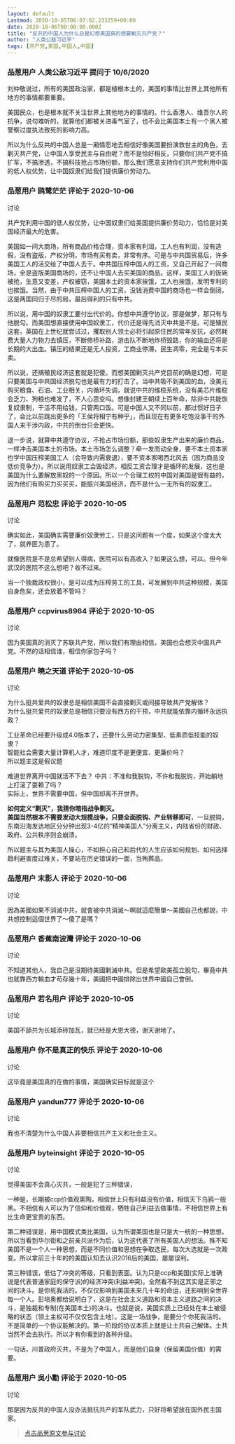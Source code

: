 ```yaml
---
layout: default
Lastmod: 2020-10-05T06:07:02.233259+00:00
date: 2020-10-06T00:00:00.000Z
title: "反共的中国人为什么总是幻想美国真的想要剿灭共产党？"
author: "人类公敌习近平"
tags: [共产党,美国,中国人,中国]
---
```



### 品葱用户 **人类公敌习近平** 提问于 10/6/2020
    
刘仲敬说过，所有的美国政治家，都是植根本土的，美国的事情比世界上其他所有地方的事情都要重要。  
  
美国民众，也是根本就不关注世界上其他地方的事情的。什么香港人、维吾尔人的抗争，说句难听的，就算他们都被关进毒气室了，也不会比美国本土有一个黑人被警察过度执法致死的影响力高。  
  
所以为什么反共的中国人总是一厢情愿地去相信好像美国要扮演救世主的角色，去剿灭共产党，让中国人享受民主与自由呢？而不是恰好相反，只要你们共产党不搞扩军，不搞渗透，不搞科技抢占市场份额，那么我们愿意支持你们共产党利用中国的低人权优势，让中国奴隶们给我们提供廉价劳动力。
    
                

### 品葱用户 **鸥鹭茫茫** 评论于 2020-10-06
讨论

        
共产党利用中国的低人权优势，让中国奴隶们给美国提供廉价劳动力，恰恰是对美国经济最大的危害。  
  
美国如一间大商场，所有商品价格合理，资本家有利润，工人也有利润，没有造假，没有盗版，产权分明，市场有买有卖，非常有序。可是与中共国贸易后，许多美国工人的活交给了中国人去干。中共国压榨中国人的工资，又自己开起了一间商场，全是盗版美国商场的，还不让中国人去买美国的商品。这样，美国工人的饭碗被抢，生意又变差，产权被窃，美国本土的资本家挨饿，工人也挨饿，发明专利的也挨饿。当然，由于中共压榨中国人的工资，没钱消费中国的商场也一样会倒闭，这是两国同归于尽的局，最后得利的只有中共。  
  
所以说，用中国的奴隶工要付出代价的。你想中共遵守协议，那是做梦，那只有与他脱勾。而美国想直接使用中国奴隶工，代价还是得先消灭中共是不是。可是殖民这套，英国在上世纪就尝试过，攫取别人领土必将引起原住民的常年反抗，必然耗费大量人力物力去镇压，不断修桥补路，游击队不断地炸桥毁路，你的输血还将是长期的大出血。镇压的结果还是无人投资，工商业停滞，民生凋零，完全是亏本买卖。  
  
所以说，还搞殖民经济这套就是犯傻。而想美国剿灭共产党目前的确是幻想，可是只要美国与中共国经济脱勾也是最有力的打击了。当中共吸不到美国的血，没美元购买粮食、石油、工业相关，内循环失调，就说中共的维稳系统，没有美芯片维稳会乏力、狗粮也难发了，不人心思变吗。想像封建王朝续上百年命，除非中共能恢复奴隶制，干活不用给钱，只管两口饭。可是中国人又不同以前，都过惯好日子了，会比以前跳出更多的「王侯将相宁有种乎」，而且现在有更多吃饱没事干的外国人来干涉内政，中共的倒台只会更快。  
  
退一步说，就算中共遵守协议，不抢占市场份额，那些奴隶生产出来的廉价商品，一样冲击美国本土的市场。本土市场怎么调整？牵一发而动全身，要不本土资本家也学中国压榨美国工人（会导致内需衰退），要不资本家喝西北风去（因为商品没低价竞争力）。所以说用奴隶工会毁经济，相反工资合理才是循环的发展，这也是美国为什么要解放黑奴的一个原因。所以一个合理工权的中国对美国是很有益的，因为他们有购买力买买买，能振兴美国经济，而不是什么一无所有的奴隶工。
        
                

### 品葱用户 **范松忠** 评论于 2020-10-05
讨论

        
确实如此，美国确实需要廉价奴隶劳工，只是这问题有一个度，如果这个度太大了，就养匪为患了。  
  
就像医院是不是总希望别人得病，医院可以有高收入？如果这么想，可以。但今年武汉的医院不这么想吧？收不过来。  
  
当一个独裁政权很小，是可以成为压榨劳工的工具，可发展到中共这种规模，美国自身危矣，还会放着不管吗？
        
                

### 品葱用户 **ccpvirus8964** 评论于 2020-10-05
讨论

        
因为美国真的消灭了苏联共产党，所以我们有理由相信，美国也会想灭中国共产党。不然的话相信谁，相信你家包子吗？
        
                

### 品葱用户 **曉之天道** 评论于 2020-10-05
讨论

        
为什么挺共爱共的奴隶总是相信美国不会直接剿灭或间接导致共产党解体？  
为什么挺共爱共的奴隶总是相信只要没有西方的干预，中共就能依靠内循环永远执政？  
  
工业革命已经要升级成4.0版本了，还要什么劳动力密集型、低素质低技能的奴隶？  
智能社会需要大量计算机人才，难道印度不是更便宜、更廉价吗？  
所以题主这是假议题  
  
难道世界离开中国就活不下去？ 中共：不准和我脱钩，不许和我脱钩，开始躺地上打滚了耍赖了吗？  
实际上，世界不需要中国，但中国却离不开世界。  
  
**如何定义“剿灭”，我猜你暗指战争剿灭。**  
**美国当然根本不需要发动大规模战争，只要全面脱钩、产业转移即可**，一旦脱钩，东南沿海发达地区分分钟出现3-4亿的“精神美国人”分离主义，内陆省份的财政、政府、公共秩序则会崩溃。  
  
所以题主与其为美国人操心，不如担心自己和后代的人生应该如何规划、如何选择趋利避害度过难关，不要站在历史错误的一面，当殉葬品。
        
                

### 品葱用户 **末影人** 评论于 2020-10-06
讨论

        
因為美國如果不消滅中共，就會被中共消滅～啊就這麼簡單～美國自己也都說，中共想控制這個世界了～傻了是嗎？
        
                

### 品葱用户 **香蕉南波灣** 评论于 2020-10-06
讨论

        
不知道其他人，我自己是沒期待美國剿滅中共。但是希望歐美孤立脫勾，畢竟中共也就靠西方輸血才苟存幾十年，美國把中國排除出世界中國自己會倒。
        
                

### 品葱用户 **若名用户** 评论于 2020-10-05
讨论

        
美国不舔共为长城添砖加瓦，就已经是大恩大德，谢天谢地了。
        
                

### 品葱用户 **你不是真正的快乐** 评论于 2020-10-06
讨论

        
这毕竟是美国真的在做的事情，美国确实目标就是这个
        
                

### 品葱用户 **yandun777** 评论于 2020-10-06
讨论

        
我也不清楚为什么中国人非要相信共产主义和社会主义。
        
                

### 品葱用户 **byteinsight** 评论于 2020-10-05
讨论

        
觉得美国不会真心灭共，一般是犯了三种错误，  
  
一种是，长期被ccp价值观熏陶，相信世上只有利益没有价值，相信天下乌鸦一般黑。不相信有人可以为了信仰和价值观，牺牲自己利益去做事情，不相信世界上有比生命更宝贵的东西。  
  
第二种错误是，用中国模式类比美国，认为所谓美国也是只是大一统的一种思想。所以当看到华尔街和之前亲共派作为后，认为这代表了所有美国人的想法。殊不知美国不是一个人一种思想，而是不同价值和思想在争取选民，每次大选就是一次政变。所以拿前三十年的的美国认知去认识2016后的美国，屡屡误判。  
  
第三种错误，低估了冲突的等级，只看到表面。认为只是ccp和美国(实际上准确说是代表普通家庭的保守派)的经济冲突(利益冲突)。全然看不到这其实是正邪之间的决斗。是你死我活的。不仅仅影响到美国未来几十年的命运，还影响到全世界每一个人。彭培奥都给说明白了，这是在社会主义道路和资本主义道路之间的决斗，是独裁和专制(在美国本土)的决斗。也就是说，美国实质上已经处在本土被侵略的状态（领土主权可不仅仅包含土地）。这是一场战争，是要分个你死我活的。不是简单的一个协议能解决的。第一阶段的协议本质上就是让土共自己解体。土共当然不会去执行。所以才有你看到的各种升级。  
  
一句话，川普政府灭共，不是为了中国人，而是他们自身（保留美国价值）的需要。
        
                

### 品葱用户 **吳小勳** 评论于 2020-10-05
讨论

        
那是因为反共的中国人没办法抵抗共产的军队武力，只好将希望放在国外民主国家。
        
                





> [点击品葱原文参与讨论](https://pincong.rocks/question/31786)

